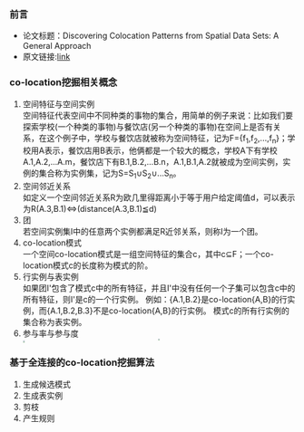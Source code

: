 ### 前言
- 论文标题：Discovering Colocation Patterns from Spatial Data Sets: A General Approach
- 原文链接:[link](https://ieeexplore.ieee.org/document/1350759)
### co-location挖掘相关概念
1. 空间特征与空间实例  
   空间特征代表空间中不同种类的事物的集合，用简单的例子来说：比如我们要探索学校(一个种类的事物)与餐饮店(另一个种类的事物)在空间上是否有关系，在这个例子中，学校与餐饮店就被称为空间特征，记为F={f<sub>1</sub>,f<sub>2</sub>,...,f<sub>n</sub>}；学校用A表示，餐饮店用B表示，他俩都是一个较大的概念，学校A下有学校A.1,A.2,...A.m，餐饮店下有B.1,B.2,...B.n，A.1,B.1,A.2就被成为空间实例，实例的集合称为实例集，记为S=S<sub>1</sub>∪S<sub>2</sub>∪...S<sub>n</sub>。
2. 空间邻近关系  
   如定义一个空间邻近关系R为欧几里得距离小于等于用户给定阈值d，可以表示为R(A.3,B.1)<=>(distance(A.3,B.1)≦d)
3. 团  
   若空间实例集I中的任意两个实例都满足R近邻关系，则称I为一个团。
4. co-location模式  
   一个空间co-location模式是一组空间特征的集合c，其中c⊆F；一个co-location模式c的长度称为模式的阶。
5. 行实例与表实例  
   如果团I'包含了模式c中的所有特征，并且I'中没有任何一个子集可以包含c中的所有特征，则I'是c的一个行实例。
   例如：{A.1,B.2}是co-location{A,B}的行实例，而{A.1,B.2,B.3}不是co-location{A,B}的行实例。
   模式c的所有行实例的集合称为表实例。
6. 参与率与参与度
   <div align=center>
   <img src="https://github.com/Aleduohm/datamining-papper/assets/84367663/a0922c3c-051a-4a16-a379-cca56363219a" style="zoom:20%;">
   </div>
   <img src="https://github.com/Aleduohm/datamining-papper/assets/84367663/c4383c17-c4ae-4bc7-a401-0e2ec262da73" style="zoom:20%;" />
### 基于全连接的co-location挖掘算法
1. 生成候选模式
2. 生成表实例
3. 剪枝
4. 产生规则
   

   
